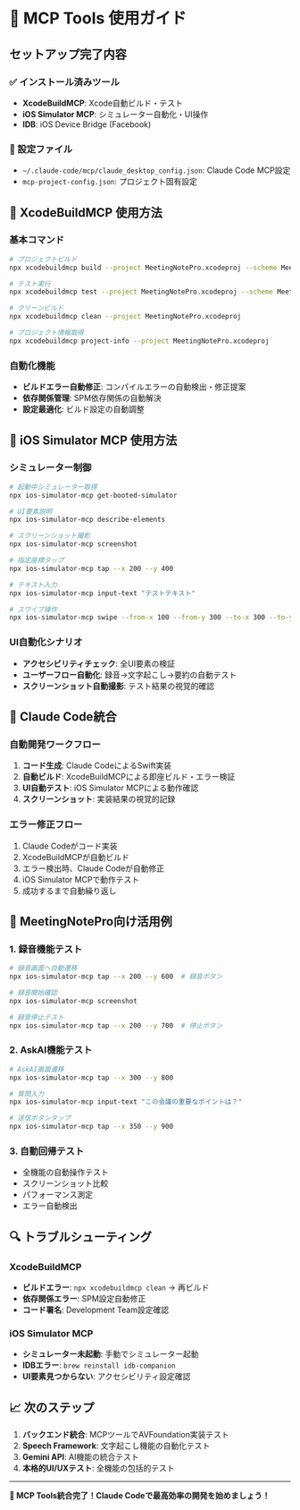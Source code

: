 # 🚀 MCP Tools 使用ガイド

## セットアップ完了内容

### ✅ インストール済みツール
- **XcodeBuildMCP**: Xcode自動ビルド・テスト
- **iOS Simulator MCP**: シミュレーター自動化・UI操作
- **IDB**: iOS Device Bridge (Facebook)

### 📁 設定ファイル
- `~/.claude-code/mcp/claude_desktop_config.json`: Claude Code MCP設定
- `mcp-project-config.json`: プロジェクト固有設定

## 🔧 XcodeBuildMCP 使用方法

### 基本コマンド
```bash
# プロジェクトビルド
npx xcodebuildmcp build --project MeetingNotePro.xcodeproj --scheme MeetingNotePro

# テスト実行
npx xcodebuildmcp test --project MeetingNotePro.xcodeproj --scheme MeetingNotePro

# クリーンビルド
npx xcodebuildmcp clean --project MeetingNotePro.xcodeproj

# プロジェクト情報取得
npx xcodebuildmcp project-info --project MeetingNotePro.xcodeproj
```

### 自動化機能
- **ビルドエラー自動修正**: コンパイルエラーの自動検出・修正提案
- **依存関係管理**: SPM依存関係の自動解決
- **設定最適化**: ビルド設定の自動調整

## 📱 iOS Simulator MCP 使用方法

### シミュレーター制御
```bash
# 起動中シミュレーター取得
npx ios-simulator-mcp get-booted-simulator

# UI要素説明
npx ios-simulator-mcp describe-elements

# スクリーンショット撮影
npx ios-simulator-mcp screenshot

# 指定座標タップ
npx ios-simulator-mcp tap --x 200 --y 400

# テキスト入力
npx ios-simulator-mcp input-text "テストテキスト"

# スワイプ操作
npx ios-simulator-mcp swipe --from-x 100 --from-y 300 --to-x 300 --to-y 300
```

### UI自動化シナリオ
- **アクセシビリティチェック**: 全UI要素の検証
- **ユーザーフロー自動化**: 録音→文字起こし→要約の自動テスト
- **スクリーンショット自動撮影**: テスト結果の視覚的確認

## 🤖 Claude Code統合

### 自動開発ワークフロー
1. **コード生成**: Claude CodeによるSwift実装
2. **自動ビルド**: XcodeBuildMCPによる即座ビルド・エラー検証
3. **UI自動テスト**: iOS Simulator MCPによる動作確認
4. **スクリーンショット**: 実装結果の視覚的記録

### エラー修正フロー
1. Claude Codeがコード実装
2. XcodeBuildMCPが自動ビルド
3. エラー検出時、Claude Codeが自動修正
4. iOS Simulator MCPで動作テスト
5. 成功するまで自動繰り返し

## 🎯 MeetingNotePro向け活用例

### 1. 録音機能テスト
```bash
# 録音画面へ自動遷移
npx ios-simulator-mcp tap --x 200 --y 600  # 録音ボタン

# 録音開始確認
npx ios-simulator-mcp screenshot

# 録音停止テスト
npx ios-simulator-mcp tap --x 200 --y 700  # 停止ボタン
```

### 2. AskAI機能テスト
```bash
# AskAI画面遷移
npx ios-simulator-mcp tap --x 300 --y 800

# 質問入力
npx ios-simulator-mcp input-text "この会議の重要なポイントは？"

# 送信ボタンタップ
npx ios-simulator-mcp tap --x 350 --y 900
```

### 3. 自動回帰テスト
- 全機能の自動操作テスト
- スクリーンショット比較
- パフォーマンス測定
- エラー自動検出

## 🔍 トラブルシューティング

### XcodeBuildMCP
- **ビルドエラー**: `npx xcodebuildmcp clean` → 再ビルド
- **依存関係エラー**: SPM設定自動修正
- **コード署名**: Development Team設定確認

### iOS Simulator MCP
- **シミュレーター未起動**: 手動でシミュレーター起動
- **IDBエラー**: `brew reinstall idb-companion`
- **UI要素見つからない**: アクセシビリティ設定確認

## 📈 次のステップ

1. **バックエンド統合**: MCPツールでAVFoundation実装テスト
2. **Speech Framework**: 文字起こし機能の自動化テスト
3. **Gemini API**: AI機能の統合テスト
4. **本格的UI/UXテスト**: 全機能の包括的テスト

---

**🎉 MCP Tools統合完了！Claude Codeで最高効率の開発を始めましょう！**